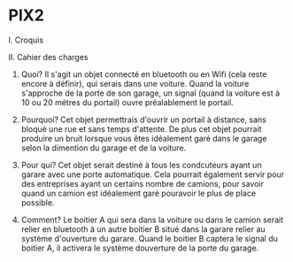 PIX2
====
I. Croquis



II. Cahier des charges
1. Quoi?
Il s'agit un objet connecté en bluetooth ou en Wifi (cela reste encore à définir), qui serais dans une voiture. Quand la voiture s'approche de la porte de son garage, un signal (quand la voiture est à 10 ou 20 métres du portail) ouvre préalablement le portail.

2. Pourquoi?
Cet objet permettrais d'ouvrir un portail à distance, sans bloqué une rue et sans temps d'attente. De plus cet objet pourrait produire un bruit lorsque vous êtes idéalement garé dans le garage selon la dimention du garage et de la voiture.

3. Pour qui?
Cet objet serait destiné à tous les condcuteurs ayant un garare avec une porte automatique. Cela pourrait également servir pour des entreprises ayant un certains nombre de camions, pour savoir quand un camion est idéalement garé pouravoir le plus de place possible.

4. Comment?
Le boitier A qui sera dans la voiture ou dans le camion serait relier en bluetooth à un autre boitier B situé dans la garare relier au système d'ouverture du garare. Quand le boitier B captera le signal du boitier A, il activera le système douverture de la porte du garage.


